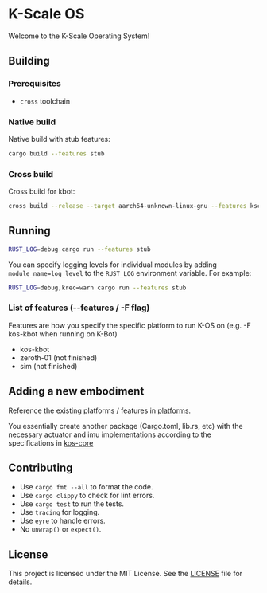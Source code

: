 # K-Scale OS

Welcome to the K-Scale Operating System!

## Building

### Prerequisites

- `cross` toolchain

### Native build
Native build with stub features:
```bash
cargo build --features stub
```

### Cross build
Cross build for kbot:
```bash
cross build --release --target aarch64-unknown-linux-gnu --features kscale_pro
```

## Running

```bash
RUST_LOG=debug cargo run --features stub
```

You can specify logging levels for individual modules by adding `module_name=log_level` to the `RUST_LOG` environment variable. For example:
```bash
RUST_LOG=debug,krec=warn cargo run --features stub
```

### List of features (--features / -F flag)
Features are how you specify the specific platform to run K-OS on (e.g. -F kos-kbot when running on K-Bot)
- kos-kbot
- zeroth-01 (not finished)
- sim (not finished)

## Adding a new embodiment
Reference the existing platforms / features in [platforms](platforms).

You essentially create another package (Cargo.toml, lib.rs, etc) with the necessary actuator and imu implementations according to the specifications in [kos-core](kos-core/src/services)

## Contributing
- Use `cargo fmt --all` to format the code.
- Use `cargo clippy` to check for lint errors.
- Use `cargo test` to run the tests.
- Use `tracing` for logging.
- Use `eyre` to handle errors.
- No `unwrap()` or `expect()`.

## License

This project is licensed under the MIT License. See the [LICENSE](LICENSE) file for details.
